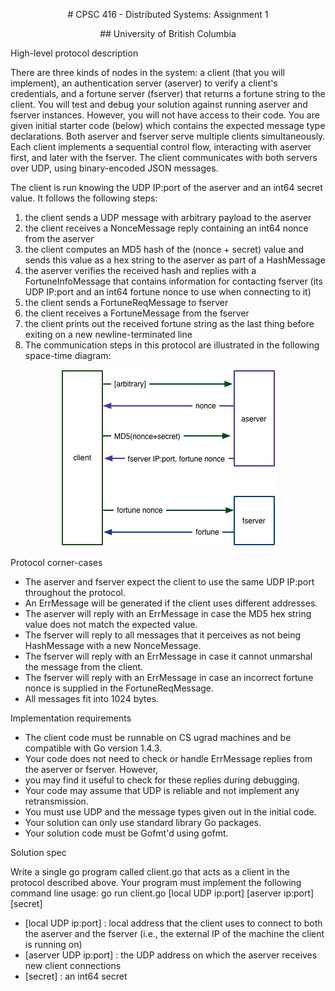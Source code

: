 <p align="center"> 
# CPSC 416 - Distributed Systems: Assignment 1 
</p>

<p align="center"> 
## University of British Columbia
</p>

High-level protocol description

There are three kinds of nodes in the system: a client (that you will implement), an authentication server (aserver) 
to verify a client's credentials, and a fortune server (fserver) that returns a fortune string to the client. 
You will test and debug your solution against running aserver and fserver instances. However, you will not have access 
to their code. You are given initial starter code (below) which contains the expected message type declarations. Both 
aserver and fserver serve multiple clients simultaneously. Each client implements a sequential control flow, interacting 
with aserver first, and later with the fserver. The client communicates with both servers over UDP, using 
binary-encoded JSON messages.

The client is run knowing the UDP IP:port of the aserver and an int64 secret value. It follows the following steps:

1. the client sends a UDP message with arbitrary payload to the aserver
2. the client receives a NonceMessage reply containing an int64 nonce from the aserver
3. the client computes an MD5 hash of the (nonce + secret) value and sends this value as a hex 
		string to the aserver as part of a HashMessage
4. the aserver verifies the received hash and replies with a FortuneInfoMessage that contains information 
		for contacting fserver (its UDP IP:port and an int64 fortune nonce to use when connecting to it)
5. the client sends a FortuneReqMessage to fserver
6. the client receives a FortuneMessage from the fserver
7. the client prints out the received fortune string as the last thing before exiting on a new newline-terminated line
8. The communication steps in this protocol are illustrated in the following space-time diagram:

<p align="center">
	<img alt="Space-Time Diagram" src="/assign1-proto.jpg">
</p>

Protocol corner-cases

- The aserver and fserver expect the client to use the same UDP IP:port throughout the protocol. 
- An ErrMessage will be generated if the client uses different addresses.
- The aserver will reply with an ErrMessage in case the MD5 hex string value does not match the expected value.
- The fserver will reply to all messages that it perceives as not being HashMessage with a new NonceMessage.
- The fserver will reply with an ErrMessage in case it cannot unmarshal the message from the client.
- The fserver will reply with an ErrMessage in case an incorrect fortune nonce is supplied in the FortuneReqMessage.
- All messages fit into 1024 bytes.


Implementation requirements

- The client code must be runnable on CS ugrad machines and be compatible with Go version 1.4.3.
- Your code does not need to check or handle ErrMessage replies from the aserver or fserver. However, 
- you may find it useful to check for these replies during debugging.
- Your code may assume that UDP is reliable and not implement any retransmission.
- You must use UDP and the message types given out in the initial code.
- Your solution can only use standard library Go packages.
- Your solution code must be Gofmt'd using gofmt.


Solution spec

Write a single go program called client.go that acts as a client in the protocol described above. 
Your program must implement the following command line usage:
go run client.go [local UDP ip:port] [aserver ip:port] [secret]

- [local UDP ip:port] : local address that the client uses to connect to both the aserver and the fserver 
		(i.e., the external IP of the machine the client is running on)
- [aserver UDP ip:port] : the UDP address on which the aserver receives new client connections
- [secret] : an int64 secret

